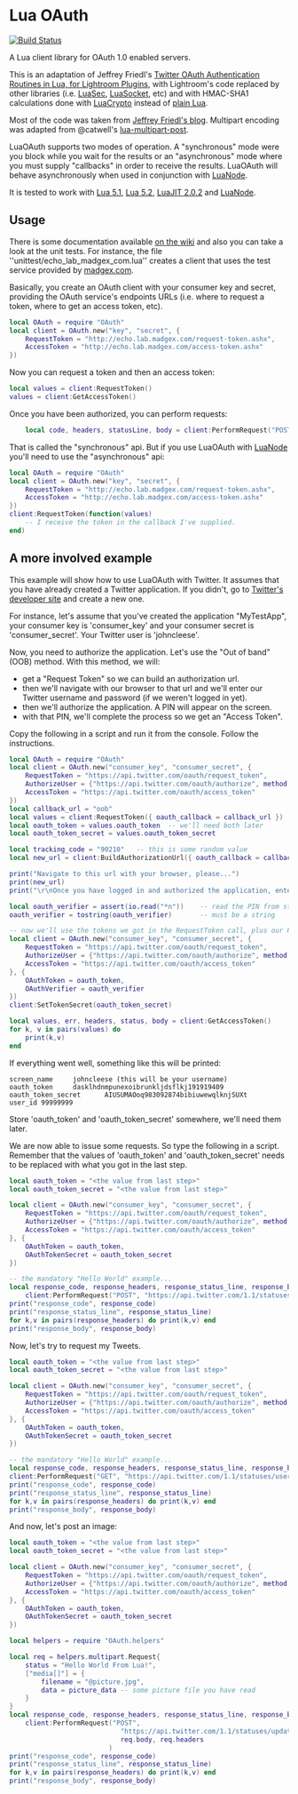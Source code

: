 # Lua OAuth #

[![Build Status](https://travis-ci.org/ignacio/LuaOAuth.png?branch=master)](https://travis-ci.org/ignacio/LuaOAuth)

A Lua client library for OAuth 1.0 enabled servers.

This is an adaptation of Jeffrey Friedl's [Twitter OAuth Authentication Routines in Lua, for Lightroom Plugins][1], 
with Lightroom's code replaced by other libraries (i.e. [LuaSec][2], [LuaSocket][3], etc) and with HMAC-SHA1 calculations 
done with [LuaCrypto][4] instead of [plain Lua][6].

Most of the code was taken from [Jeffrey Friedl's blog][1]. Multipart encoding was adapted from @catwell's [lua-multipart-post][9].

LuaOAuth supports two modes of operation. A "synchronous" mode were you block while you wait for the results or an 
"asynchronous" mode where you must supply "callbacks" in order to receive the results. LuaOAuth will behave asynchronously 
when used in conjunction with [LuaNode][8].

It is tested to work with [Lua 5.1][11], [Lua 5.2][9], [LuaJIT 2.0.2][10] and [LuaNode][8].

## Usage #

There is some documentation available [on the wiki](https://github.com/ignacio/LuaOAuth/wiki/API-Documentation) and also 
you can take a look at the unit tests. For instance, the file ''unittest/echo_lab_madgex_com.lua'' creates a client that 
uses the test service provided by [madgex.com][5].

Basically, you create an OAuth client with your consumer key and secret, providing the OAuth service's endpoints URLs (i.e. 
where to request a token, where to get an access token, etc).

``` lua
local OAuth = require "OAuth"
local client = OAuth.new("key", "secret", {
	RequestToken = "http://echo.lab.madgex.com/request-token.ashx", 
	AccessToken = "http://echo.lab.madgex.com/access-token.ashx"
})
```

Now you can request a token and then an access token:

``` lua
local values = client:RequestToken()
values = client:GetAccessToken()
```

Once you have been authorized, you can perform requests:

``` lua
    local code, headers, statusLine, body = client:PerformRequest("POST", "http://echo.lab.madgex.com/echo.ashx", {status = "Hello World From Lua (again)!" .. os.time()})
```

That is called the "synchronous" api. But if you use LuaOAuth with [LuaNode][8] you'll need to use the "asynchronous" api:

``` lua
local OAuth = require "OAuth"
local client = OAuth.new("key", "secret", {
	RequestToken = "http://echo.lab.madgex.com/request-token.ashx", 
	AccessToken = "http://echo.lab.madgex.com/access-token.ashx"
})
client:RequestToken(function(values)
	-- I receive the token in the callback I've supplied.
end)
```

## A more involved example #
This example will show how to use LuaOAuth with Twitter. It assumes that you have already created a Twitter application. 
If you didn't, go to [Twitter's developer site][7] and create a new one.

For instance, let's assume that you've created the application "MyTestApp", your consumer key is 'consumer_key' and your 
consumer secret is 'consumer_secret'. Your Twitter user is 'johncleese'.

Now, you need to authorize the application. Let's use the "Out of band" (OOB) method. With this method, we will:

- get a "Request Token" so we can build an authorization url. 
- then we'll navigate with our browser to that url and we'll enter our Twitter username and password (if we weren't logged in yet).
- then we'll authorize the application. A PIN will appear on the screen.
- with that PIN, we'll complete the process so we get an "Access Token".

Copy the following in a script and run it from the console. Follow the instructions.

``` lua
local OAuth = require "OAuth"
local client = OAuth.new("consumer_key", "consumer_secret", {
	RequestToken = "https://api.twitter.com/oauth/request_token", 
	AuthorizeUser = {"https://api.twitter.com/oauth/authorize", method = "GET"},
	AccessToken = "https://api.twitter.com/oauth/access_token"
}) 
local callback_url = "oob"
local values = client:RequestToken({ oauth_callback = callback_url })
local oauth_token = values.oauth_token	-- we'll need both later
local oauth_token_secret = values.oauth_token_secret

local tracking_code = "90210"	-- this is some random value
local new_url = client:BuildAuthorizationUrl({ oauth_callback = callback_url, state = tracking_code })

print("Navigate to this url with your browser, please...")
print(new_url)
print("\r\nOnce you have logged in and authorized the application, enter the PIN")

local oauth_verifier = assert(io.read("*n"))	-- read the PIN from stdin
oauth_verifier = tostring(oauth_verifier)		-- must be a string

-- now we'll use the tokens we got in the RequestToken call, plus our PIN
local client = OAuth.new("consumer_key", "consumer_secret", {
	RequestToken = "https://api.twitter.com/oauth/request_token", 
	AuthorizeUser = {"https://api.twitter.com/oauth/authorize", method = "GET"},
	AccessToken = "https://api.twitter.com/oauth/access_token"
}, {
	OAuthToken = oauth_token,
	OAuthVerifier = oauth_verifier
})
client:SetTokenSecret(oauth_token_secret)

local values, err, headers, status, body = client:GetAccessToken()
for k, v in pairs(values) do
	print(k,v)
end
```

If everything went well, something like this will be printed:

    screen_name     johncleese (this will be your username)
    oauth_token     dasklhdnmpunexoibrunkljdsflkj191919409
    oauth_token_secret      AIUSUMAOoq983092874bibiuwewqlknjSUXt
    user_id 99999999

Store 'oauth_token' and 'oauth_token_secret' somewhere, we'll need them later.

We are now able to issue some requests. So type the following in a script. Remember that the values of 'oauth_token' and 
'oauth_token_secret' needs to be replaced with what you got in the last step.

``` lua
local oauth_token = "<the value from last step>"
local oauth_token_secret = "<the value from last step>"

local client = OAuth.new("consumer_key", "consumer_secret", {
	RequestToken = "https://api.twitter.com/oauth/request_token", 
	AuthorizeUser = {"https://api.twitter.com/oauth/authorize", method = "GET"},
	AccessToken = "https://api.twitter.com/oauth/access_token"
}, {
	OAuthToken = oauth_token,
	OAuthTokenSecret = oauth_token_secret
})

-- the mandatory "Hello World" example...
local response_code, response_headers, response_status_line, response_body = 
	client:PerformRequest("POST", "https://api.twitter.com/1.1/statuses/update.json", {status = "Hello World From Lua!" .. os.time()})
print("response_code", response_code)
print("response_status_line", response_status_line)
for k,v in pairs(response_headers) do print(k,v) end
print("response_body", response_body)
```

Now, let's try to request my Tweets.

``` lua
local oauth_token = "<the value from last step>"
local oauth_token_secret = "<the value from last step>"

local client = OAuth.new("consumer_key", "consumer_secret", {
	RequestToken = "https://api.twitter.com/oauth/request_token", 
	AuthorizeUser = {"https://api.twitter.com/oauth/authorize", method = "GET"},
	AccessToken = "https://api.twitter.com/oauth/access_token"
}, {
	OAuthToken = oauth_token,
	OAuthTokenSecret = oauth_token_secret
})

-- the mandatory "Hello World" example...
local response_code, response_headers, response_status_line, response_body = 
client:PerformRequest("GET", "https://api.twitter.com/1.1/statuses/user_timeline.json", {screen_name = "iburgueno"})
print("response_code", response_code)
print("response_status_line", response_status_line)
for k,v in pairs(response_headers) do print(k,v) end
print("response_body", response_body)
```

And now, let's post an image:

``` lua
local oauth_token = "<the value from last step>"
local oauth_token_secret = "<the value from last step>"

local client = OAuth.new("consumer_key", "consumer_secret", {
	RequestToken = "https://api.twitter.com/oauth/request_token", 
	AuthorizeUser = {"https://api.twitter.com/oauth/authorize", method = "GET"},
	AccessToken = "https://api.twitter.com/oauth/access_token"
}, {
	OAuthToken = oauth_token,
	OAuthTokenSecret = oauth_token_secret
})

local helpers = require "OAuth.helpers"

local req = helpers.multipart.Request{
	status = "Hello World From Lua!",
	["media[]"] = {
		filename = "@picture.jpg",
		data = picture_data -- some picture file you have read
	}
}
local response_code, response_headers, response_status_line, response_body = 
	client:PerformRequest("POST", 
							"https://api.twitter.com/1.1/statuses/update_with_media.json", 
							req.body, req.headers
						 )
print("response_code", response_code)
print("response_status_line", response_status_line)
for k,v in pairs(response_headers) do print(k,v) end
print("response_body", response_body)
```


[1]: http://regex.info/blog/lua/twitter
[2]: http://www.inf.puc-rio.br/~brunoos/luasec/
[3]: http://w3.impa.br/~diego/software/luasocket/
[4]: http://luacrypto.luaforge.net/
[5]: http://echo.lab.madgex.com/
[6]: http://regex.info/blog/lua/sha1
[7]: http://dev.twitter.com/apps
[8]: https://github.com/ignacio/luanode
[9]: https://github.com/catwell/lua-multipart-post
[10]: http://luajit.org/
[11]: http://www.lua.org/
